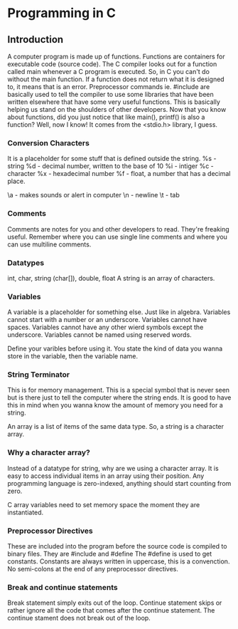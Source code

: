 # Programming in C
## Introduction
A computer program is made up of functions. Functions are containers for executable  code (source code).
The C compiler looks out for a function called main whenever a C program is executed. So, in C you can't do without the main function.
If a function does not return what it is designed to, it means that is an error.
Preprocessor commands ie. #include <somecrap> are basically used to tell the compiler to use some libraries that have been written elsewhere that have some very useful functions. This is basically helping us stand on the shoulders of other developers.
Now that you know about functions, did you just notice that like main(), printf() is also a function? Well, now I know! It comes from the <stdio.h> library, I guess.

### Conversion Characters
It is a placeholder for some stuff that is defined outside the string.
%s - string
%d - decimal number, written to the base of 10
%i - intiger
%c - character
%x - hexadecimal number
%f - float, a number that has a decimal place.


\a - makes sounds or alert in computer
\n - newline
\t - tab

### Comments
Comments are notes for you and other developers to read. They're freaking useful.
Remember where you can use single line comments and where you can use multiline comments.

### Datatypes
int, char, string (char[]), double, float
A string is an array of characters.

### Variables
A variable is a placeholder for something else. Just like in algebra.
Variables cannot start with a number or an underscore.
Variables cannot have spaces.
Variables cannot have any other wierd symbols except the underscore.
Variables cannot be named using reserved words.

Define your varibles before using it. You state the kind of data you wanna store in the variable, then the variable name.

### String Terminator
This is for memory management. This is a special symbol that is never seen but is there just to tell the computer where the string ends.
It is good to have this in mind when you wanna know the amount of memory you need for a string.

An array is a list of items of the same data type.
So, a string is a character array.

### Why a character array?
Instead of a datatype for string, why are we using a character array.
It is easy to access individual items in an array using their position.
Any programming language is zero-indexed, anything should start counting from zero.

C array variables need to set memory space the moment they are instantiated.

### Preprocessor Directives
These are included into the program before the source code is compiled to binary files.
They are #include and #define
The #define is used to get constants.
Constants are always written in uppercase, this is a convenction.
No semi-colons at the end of any preprocessor directives.


### Break and continue statements
Break statement simply exits out of the loop.
Continue statement skips or rather ignore all the code that comes after the continue statement. The continue stament does not break out of the loop.
